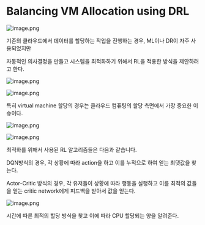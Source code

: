# Balancing VM Allocation using DRL

![image.png](https://prod-files-secure.s3.us-west-2.amazonaws.com/9560afd5-fa0d-49ca-bd64-e5db5ccacbc9/dcbb579e-ac32-481f-92f6-8375b15ae1f8/image.png)

기존의 클라우드에서 데이터를 할당하는 작업을 진행하는 경우, ML이나 DR이 자주 사용되었지만 

자동적인 의사결정을 만들고 시스템을 최적화하기 위해서 RL을 적용한 방식을 제안하려고 한다.

![image.png](https://prod-files-secure.s3.us-west-2.amazonaws.com/9560afd5-fa0d-49ca-bd64-e5db5ccacbc9/0f5d3acb-5350-41e0-918c-32625d292a4a/image.png)

![image.png](https://prod-files-secure.s3.us-west-2.amazonaws.com/9560afd5-fa0d-49ca-bd64-e5db5ccacbc9/c2c63ee9-ce3f-48ea-8af4-444e5e189819/image.png)

특히 virtual machine 할당의 경우는 클라우드 컴퓨팅의 할당 측면에서 가장 중요한 이슈이다.

![image.png](https://prod-files-secure.s3.us-west-2.amazonaws.com/9560afd5-fa0d-49ca-bd64-e5db5ccacbc9/078acb1a-22c4-41ab-baef-44f9f8803c80/image.png)

![image.png](https://prod-files-secure.s3.us-west-2.amazonaws.com/9560afd5-fa0d-49ca-bd64-e5db5ccacbc9/c972f5a6-fecb-4f7e-a543-3e7e716b0962/image.png)

최적화를 위해서 사용된 RL 알고리즘들은 다음과 같습니다.

DQN방식의 경우, 각 상황에 따라 action을 하고 이를 누적으로 하여 얻는 최댓값을 찾는다.

Actor-Critic 방식의 경우, 각 유저들이 상황에 따라 행동을 실행하고 이를 최적의 값들을 얻는 critic network에게 피드백을 받아서 값을 얻는다.

![image.png](https://prod-files-secure.s3.us-west-2.amazonaws.com/9560afd5-fa0d-49ca-bd64-e5db5ccacbc9/81641f54-4398-4126-90c1-6bd406d3e6e4/image.png)

시간에 따른 최적의 할당 방식을 찾고 이에 따라 CPU 할당되는 양을 알려준다.
